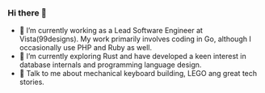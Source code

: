 ### Hi there 👋

- 🔭 I’m currently working as a Lead Software Engineer at Vista(99designs). My work primarily involves coding in Go, although I occasionally use PHP and Ruby as well.
- 🌱 I’m currently exploring Rust and have developed a keen interest in database internals and programming language design.
- 💬 Talk to me about mechanical keyboard building, LEGO ang great tech stories.
